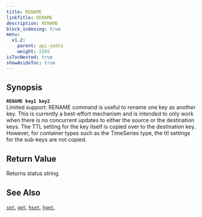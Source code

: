 ```yaml
---
title: RENAME
linkTitle: RENAME
description: RENAME
block_indexing: true
menu:
  v1.2:
    parent: api-yedis
    weight: 2265
isTocNested: true
showAsideToc: true
---
```


## Synopsis
<b>`RENAME key1 key2`</b><br>
Limited support: RENAME command is useful to rename one key as another key.
This is currently a best-effort mechanism and is intended to only work when there is
no concurrent updates to either the source or the destination keys. The TTL setting
for the key itself is copied over to the destination key. However, for container
types such as the TimeSeries type, the ttl settings for the sub-keys are not copied.

## Return Value
Returns status string.
## See Also
[`set`](../set/),
[`get`](../get/),
[`hset`](../hset/),
[`hget`](../hget/),
